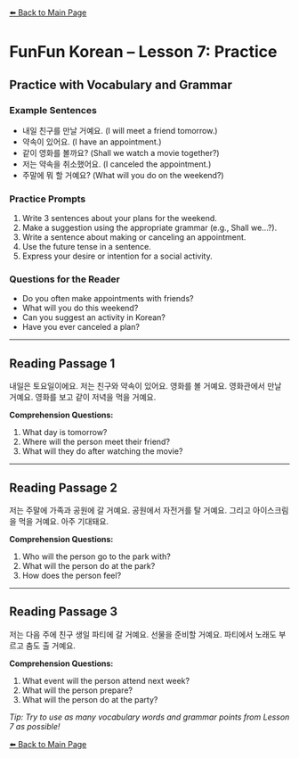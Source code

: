 [⬅️ Back to Main Page](README.md)

# FunFun Korean – Lesson 7: Practice

## Practice with Vocabulary and Grammar

### Example Sentences
- 내일 친구를 만날 거예요. (I will meet a friend tomorrow.)
- 약속이 있어요. (I have an appointment.)
- 같이 영화를 볼까요? (Shall we watch a movie together?)
- 저는 약속을 취소했어요. (I canceled the appointment.)
- 주말에 뭐 할 거예요? (What will you do on the weekend?)

### Practice Prompts
1. Write 3 sentences about your plans for the weekend.
2. Make a suggestion using the appropriate grammar (e.g., Shall we...?).
3. Write a sentence about making or canceling an appointment.
4. Use the future tense in a sentence.
5. Express your desire or intention for a social activity.

### Questions for the Reader
- Do you often make appointments with friends?
- What will you do this weekend?
- Can you suggest an activity in Korean?
- Have you ever canceled a plan?

---

## Reading Passage 1

내일은 토요일이에요. 저는 친구와 약속이 있어요. 영화를 볼 거예요. 영화관에서 만날 거예요. 영화를 보고 같이 저녁을 먹을 거예요.

**Comprehension Questions:**
1. What day is tomorrow?
2. Where will the person meet their friend?
3. What will they do after watching the movie?

---

## Reading Passage 2

저는 주말에 가족과 공원에 갈 거예요. 공원에서 자전거를 탈 거예요. 그리고 아이스크림을 먹을 거예요. 아주 기대돼요.

**Comprehension Questions:**
1. Who will the person go to the park with?
2. What will the person do at the park?
3. How does the person feel?

---

## Reading Passage 3

저는 다음 주에 친구 생일 파티에 갈 거예요. 선물을 준비할 거예요. 파티에서 노래도 부르고 춤도 출 거예요.

**Comprehension Questions:**
1. What event will the person attend next week?
2. What will the person prepare?
3. What will the person do at the party?

*Tip: Try to use as many vocabulary words and grammar points from Lesson 7 as possible!*

[⬅️ Back to Main Page](README.md)
